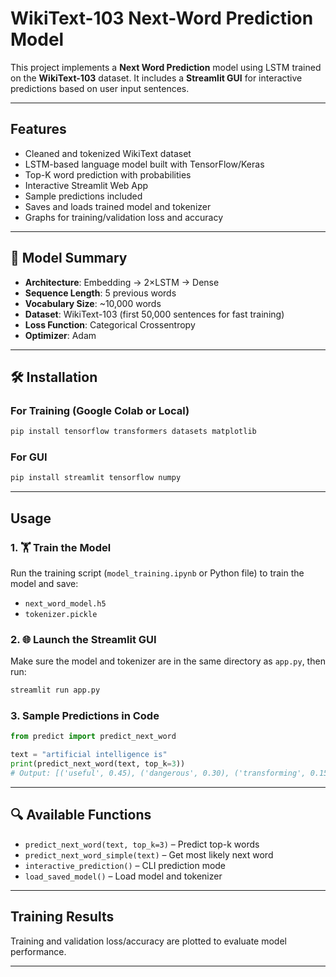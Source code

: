 
#  WikiText-103 Next-Word Prediction Model

This project implements a **Next Word Prediction** model using LSTM trained on the **WikiText-103** dataset. It includes a **Streamlit GUI** for interactive predictions based on user input sentences.

---

##  Features

- Cleaned and tokenized WikiText dataset
- LSTM-based language model built with TensorFlow/Keras
- Top-K word prediction with probabilities
- Interactive Streamlit Web App
- Sample predictions included
- Saves and loads trained model and tokenizer
- Graphs for training/validation loss and accuracy

---

## 🧠 Model Summary

- **Architecture**: Embedding → 2×LSTM → Dense
- **Sequence Length**: 5 previous words
- **Vocabulary Size**: ~10,000 words
- **Dataset**: WikiText-103 (first 50,000 sentences for fast training)
- **Loss Function**: Categorical Crossentropy
- **Optimizer**: Adam

---

## 🛠️ Installation

### For Training (Google Colab or Local)
```bash
pip install tensorflow transformers datasets matplotlib
```

### For GUI
```bash
pip install streamlit tensorflow numpy
```

---

##  Usage

### 1. 🏋️ Train the Model

Run the training script (`model_training.ipynb` or Python file) to train the model and save:

- `next_word_model.h5`
- `tokenizer.pickle`

### 2. 🌐 Launch the Streamlit GUI

Make sure the model and tokenizer are in the same directory as `app.py`, then run:

```bash
streamlit run app.py
```

### 3.  Sample Predictions in Code

```python
from predict import predict_next_word

text = "artificial intelligence is"
print(predict_next_word(text, top_k=3))
# Output: [('useful', 0.45), ('dangerous', 0.30), ('transforming', 0.15)]
```

---

## 🔍 Available Functions

- `predict_next_word(text, top_k=3)` – Predict top-k words
- `predict_next_word_simple(text)` – Get most likely next word
- `interactive_prediction()` – CLI prediction mode
- `load_saved_model()` – Load model and tokenizer

---

##  Training Results

Training and validation loss/accuracy are plotted to evaluate model performance.

---

